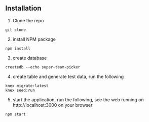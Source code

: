 ## Installation

1. Clone the repo 
```
git clone 
```

2. install NPM package
```
npm install
```

3. create database 
```
createdb --echo super-team-picker
```

4. create table and generate test data, run the following
```
knex migrate:latest
knex seed:run
```


5. start the application, run the following, see the web running on http://localhost:3000 on your browser
```
npm start
```
